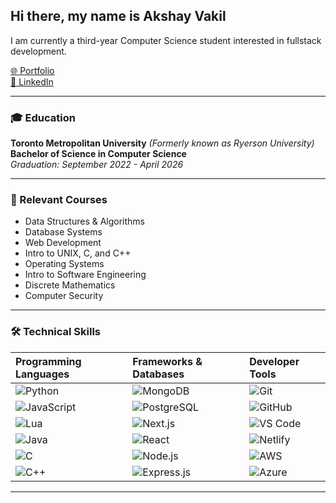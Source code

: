 ## Hi there, my name is Akshay Vakil  
I am currently a third-year Computer Science student interested in fullstack development.  

[🌐 Portfolio](https://akshayport.netlify.app/)  
[🔗 LinkedIn](https://www.linkedin.com/in/akshay-vakil/)  

---

### 🎓 Education  

**Toronto Metropolitan University** *(Formerly known as Ryerson University)*  
**Bachelor of Science in Computer Science**  
*Graduation: September 2022 - April 2026*  

---

### 📘 Relevant Courses  
- Data Structures & Algorithms  
- Database Systems  
- Web Development  
- Intro to UNIX, C, and C++  
- Operating Systems  
- Intro to Software Engineering  
- Discrete Mathematics  
- Computer Security  

---

### 🛠 Technical Skills  

| **Programming Languages** | **Frameworks & Databases** | **Developer Tools** |
|:--------------|:---------------------------|:--------------------|
| ![Python](https://img.shields.io/badge/Python-3776AB?style=for-the-badge&logo=python&logoColor=white) | ![MongoDB](https://img.shields.io/badge/MongoDB-47A248?style=for-the-badge&logo=mongodb&logoColor=white) | ![Git](https://img.shields.io/badge/Git-F05032?style=for-the-badge&logo=git&logoColor=white) |
| ![JavaScript](https://img.shields.io/badge/JavaScript-F7DF1E?style=for-the-badge&logo=javascript&logoColor=black) | ![PostgreSQL](https://img.shields.io/badge/PostgreSQL-336791?style=for-the-badge&logo=postgresql&logoColor=white) | ![GitHub](https://img.shields.io/badge/GitHub-181717?style=for-the-badge&logo=github&logoColor=white) |
| ![Lua](https://img.shields.io/badge/Lua-2C2D72?style=for-the-badge&logo=lua&logoColor=white) | ![Next.js](https://img.shields.io/badge/Next.js-000000?style=for-the-badge&logo=nextdotjs&logoColor=white) | ![VS Code](https://img.shields.io/badge/VS_Code-0078D4?style=for-the-badge&logo=visualstudiocode&logoColor=white) |
| ![Java](https://img.shields.io/badge/Java-007396?style=for-the-badge&logo=java&logoColor=white) | ![React](https://img.shields.io/badge/React-20232A?style=for-the-badge&logo=react&logoColor=61DAFB) | ![Netlify](https://img.shields.io/badge/Netlify-00C7B7?style=for-the-badge&logo=netlify&logoColor=white) |
| ![C](https://img.shields.io/badge/C-A8B9CC?style=for-the-badge&logo=c&logoColor=white) | ![Node.js](https://img.shields.io/badge/Node.js-339933?style=for-the-badge&logo=nodedotjs&logoColor=white) | ![AWS](https://img.shields.io/badge/AWS-232F3E?style=for-the-badge&logo=amazonaws&logoColor=white) |
| ![C++](https://img.shields.io/badge/C++-00599C?style=for-the-badge&logo=cplusplus&logoColor=white) | ![Express.js](https://img.shields.io/badge/Express.js-000000?style=for-the-badge&logo=express&logoColor=white) | ![Azure](https://img.shields.io/badge/Azure-0078D4?style=for-the-badge&logo=microsoftazure&logoColor=white) |

---  
